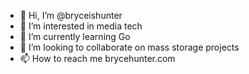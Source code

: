 - 👋 Hi, I’m @bryceishunter
- 👀 I’m interested in media tech
- 🌱 I’m currently learning Go
- 💞️ I’m looking to collaborate on mass storage projects
- 📫 How to reach me brycehunter.com
